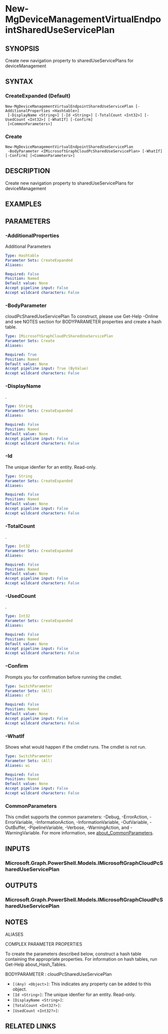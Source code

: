 ﻿---
external help file: Microsoft.Graph.DeviceManagement.Administration-help.xml
Module Name: Microsoft.Graph.DeviceManagement.Administration
online version: https://docs.microsoft.com/en-us/powershell/module/microsoft.graph.devicemanagement.administration/new-mgdevicemanagementvirtualendpointshareduseserviceplan
schema: 2.0.0
---

# New-MgDeviceManagementVirtualEndpointSharedUseServicePlan

## SYNOPSIS
Create new navigation property to sharedUseServicePlans for deviceManagement

## SYNTAX

### CreateExpanded (Default)
```
New-MgDeviceManagementVirtualEndpointSharedUseServicePlan [-AdditionalProperties <Hashtable>]
 [-DisplayName <String>] [-Id <String>] [-TotalCount <Int32>] [-UsedCount <Int32>] [-WhatIf] [-Confirm]
 [<CommonParameters>]
```

### Create
```
New-MgDeviceManagementVirtualEndpointSharedUseServicePlan
 -BodyParameter <IMicrosoftGraphCloudPcSharedUseServicePlan> [-WhatIf] [-Confirm] [<CommonParameters>]
```

## DESCRIPTION
Create new navigation property to sharedUseServicePlans for deviceManagement

## EXAMPLES

## PARAMETERS

### -AdditionalProperties
Additional Parameters

```yaml
Type: Hashtable
Parameter Sets: CreateExpanded
Aliases:

Required: False
Position: Named
Default value: None
Accept pipeline input: False
Accept wildcard characters: False
```

### -BodyParameter
cloudPcSharedUseServicePlan
To construct, please use Get-Help -Online and see NOTES section for BODYPARAMETER properties and create a hash table.

```yaml
Type: IMicrosoftGraphCloudPcSharedUseServicePlan
Parameter Sets: Create
Aliases:

Required: True
Position: Named
Default value: None
Accept pipeline input: True (ByValue)
Accept wildcard characters: False
```

### -DisplayName
.

```yaml
Type: String
Parameter Sets: CreateExpanded
Aliases:

Required: False
Position: Named
Default value: None
Accept pipeline input: False
Accept wildcard characters: False
```

### -Id
The unique idenfier for an entity.
Read-only.

```yaml
Type: String
Parameter Sets: CreateExpanded
Aliases:

Required: False
Position: Named
Default value: None
Accept pipeline input: False
Accept wildcard characters: False
```

### -TotalCount
.

```yaml
Type: Int32
Parameter Sets: CreateExpanded
Aliases:

Required: False
Position: Named
Default value: None
Accept pipeline input: False
Accept wildcard characters: False
```

### -UsedCount
.

```yaml
Type: Int32
Parameter Sets: CreateExpanded
Aliases:

Required: False
Position: Named
Default value: None
Accept pipeline input: False
Accept wildcard characters: False
```

### -Confirm
Prompts you for confirmation before running the cmdlet.

```yaml
Type: SwitchParameter
Parameter Sets: (All)
Aliases: cf

Required: False
Position: Named
Default value: None
Accept pipeline input: False
Accept wildcard characters: False
```

### -WhatIf
Shows what would happen if the cmdlet runs.
The cmdlet is not run.

```yaml
Type: SwitchParameter
Parameter Sets: (All)
Aliases: wi

Required: False
Position: Named
Default value: None
Accept pipeline input: False
Accept wildcard characters: False
```

### CommonParameters
This cmdlet supports the common parameters: -Debug, -ErrorAction, -ErrorVariable, -InformationAction, -InformationVariable, -OutVariable, -OutBuffer, -PipelineVariable, -Verbose, -WarningAction, and -WarningVariable. For more information, see [about_CommonParameters](http://go.microsoft.com/fwlink/?LinkID=113216).

## INPUTS

### Microsoft.Graph.PowerShell.Models.IMicrosoftGraphCloudPcSharedUseServicePlan
## OUTPUTS

### Microsoft.Graph.PowerShell.Models.IMicrosoftGraphCloudPcSharedUseServicePlan
## NOTES

ALIASES

COMPLEX PARAMETER PROPERTIES

To create the parameters described below, construct a hash table containing the appropriate properties. For information on hash tables, run Get-Help about_Hash_Tables.


BODYPARAMETER <IMicrosoftGraphCloudPcSharedUseServicePlan>: cloudPcSharedUseServicePlan
  - `[(Any) <Object>]`: This indicates any property can be added to this object.
  - `[Id <String>]`: The unique idenfier for an entity. Read-only.
  - `[DisplayName <String>]`: 
  - `[TotalCount <Int32?>]`: 
  - `[UsedCount <Int32?>]`: 

## RELATED LINKS
